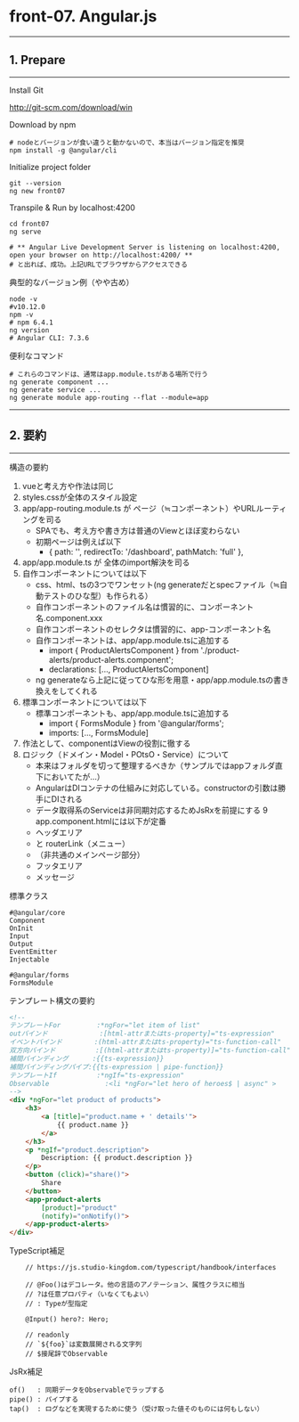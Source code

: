 # front-07. Angular.js
________________________________________
## 1. Prepare
________________________________________
Install Git

http://git-scm.com/download/win

Download by npm

```shell
# nodeとバージョンが食い違うと動かないので、本当はバージョン指定を推奨
npm install -g @angular/cli
```

Initialize project folder

```shell
git --version
ng new front07
```

Transpile & Run by localhost:4200

```shell
cd front07
ng serve

# ** Angular Live Development Server is listening on localhost:4200, open your browser on http://localhost:4200/ **
# と出れば、成功。上記URLでブラウザからアクセスできる
```

典型的なバージョン例（やや古め）

```shell
node -v
#v10.12.0
npm -v
# npm 6.4.1
ng version
# Angular CLI: 7.3.6
```

便利なコマンド

```shell
# これらのコマンドは、通常はapp.module.tsがある場所で行う
ng generate component ...
ng generate service ...
ng generate module app-routing --flat --module=app
```

________________________________________
## 2. 要約
________________________________________
構造の要約

1. vueと考え方や作法は同じ
2. styles.cssが全体のスタイル設定
3. app/app-routing.module.ts が ページ（≒コンポーネント）やURLルーティングを司る
    - SPAでも、考え方や書き方は普通のViewとほぼ変わらない
    - 初期ページは例えば以下
        - { path: '', redirectTo: '/dashboard', pathMatch: 'full' },
4. app/app.module.ts が 全体のimport解決を司る
5. 自作コンポーネントについては以下
    - css、html、tsの3つでワンセット(ng generateだとspecファイル（≒自動テストのひな型）も作られる）
    - 自作コンポーネントのファイル名は慣習的に、コンポーネント名.component.xxx
    - 自作コンポーネントのセレクタは慣習的に、app-コンポーネント名
    - 自作コンポーネントは、app/app.module.tsに追加する
        - import { ProductAlertsComponent } from './product-alerts/product-alerts.component';
        - declarations: [..., ProductAlertsComponent]
    - ng generateなら上記に従ってひな形を用意・app/app.module.tsの書き換えをしてくれる
6. 標準コンポーネントについては以下
    - 標準コンポーネントも、app/app.module.tsに追加する
        - import { FormsModule } from '@angular/forms';
        - imports: [..., FormsModule]
7. 作法として、componentはViewの役割に徹する
8. ロジック（ドメイン・Model・POtsO・Service）について
    - 本来はフォルダを切って整理するべきか（サンプルではappフォルダ直下においてたが…）
    - AngularはDIコンテナの仕組みに対応している。constructorの引数は勝手にDIされる
    - データ取得系のServiceは非同期対応するためJsRxを前提にする
9 app.component.htmlには以下が定番
    - ヘッダエリア
    - <nav>と routerLink（メニュー）
    - <router-outlet></router-outlet>（非共通のメインページ部分）
    - フッタエリア
    - メッセージ

標準クラス

```text
#@angular/core
Component
OnInit
Input
Output
EventEmitter
Injectable

#@angular/forms
FormsModule
```

テンプレート構文の要約

```html
<!--
テンプレートFor         :*ngFor="let item of list"
outバインド             :[html-attrまたはts-property]="ts-expression"
イベントバインド        :(html-attrまたはts-property)="ts-function-call"
双方向バインド          :[(html-attrまたはts-property)]="ts-function-call"
補間バインディング      :{{ts-expression}}
補間バインディングパイプ:{{ts-expression | pipe-function}}
テンプレートIf          :*ngIf="ts-expression"
Observable              :<li *ngFor="let hero of heroes$ | async" >
-->
<div *ngFor="let product of products">
    <h3>
        <a [title]="product.name + ' details'">
            {{ product.name }}
        </a>
    </h3>
    <p *ngIf="product.description">
        Description: {{ product.description }}
    </p>
    <button (click)="share()">
        Share
    </button>
    <app-product-alerts
        [product]="product"
        (notify)="onNotify()">
    </app-product-alerts>
</div>
```

TypeScript補足

```text
    // https://js.studio-kingdom.com/typescript/handbook/interfaces

    // @Foo()はデコレータ。他の言語のアノテーション、属性クラスに相当
    // ?は任意プロパティ（いなくてもよい）
    // : Typeが型指定
    
    @Input() hero?: Hero;
    
    // readonly
    // `${foo}`は変数展開される文字列
    // $接尾辞でObservable
```

JsRx補足

```text
of()   : 同期データをObservableでラップする
pipe() : パイプする
tap()  : ログなどを実現するために使う（受け取った値そのものには何もしない）
```